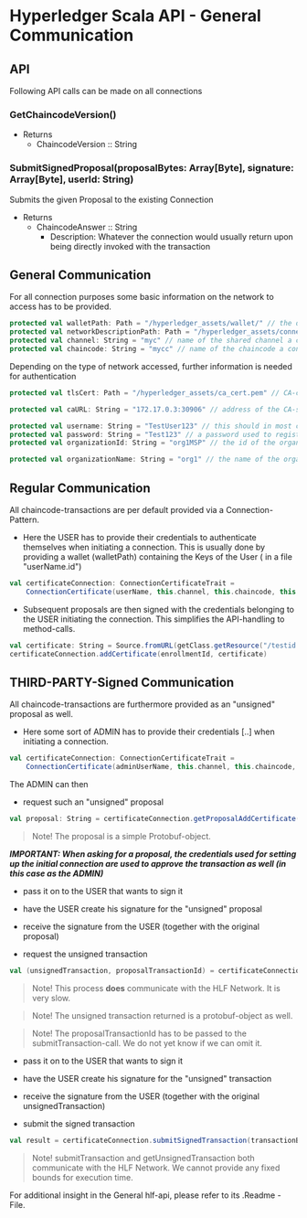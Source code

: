# <a id="General Communication" /> Hyperledger Scala API - General Communication

## API
Following API calls can be made on all connections

### GetChaincodeVersion()
- Returns 
    - ChaincodeVersion :: String 

### SubmitSignedProposal(proposalBytes: Array[Byte], signature: Array[Byte], userId: String)
Submits the given Proposal to the existing Connection
- Returns
    -  ChaincodeAnswer :: String 
        - Description: Whatever the connection would usually return upon being directly invoked with the transaction

## General Communication
For all connection purposes some basic information on the network to access has to be provided.
```scala
protected val walletPath: Path = "/hyperledger_assets/wallet/" // the directory containing your certificates.
protected val networkDescriptionPath: Path = "/hyperledger_assets/connection_profile.yaml" // the file describing the existing network.
protected val channel: String = "myc" // name of the shared channel a connection is requested for.
protected val chaincode: String = "mycc" // name of the chaincode a connection is requested for.
```

Depending on the type of network accessed, further information is needed for authentication
```scala
protected val tlsCert: Path = "/hyperledger_assets/ca_cert.pem" // CA-certificate to have your client validate that the server you are talking to is actually the CA.

protected val caURL: String = "172.17.0.3:30906" // address of the CA-server.

protected val username: String = "TestUser123" // this should in most cases be the name of the .id file in your wallet directory.
protected val password: String = "Test123" // a password used to register a user and receive/set a certificate for said user when enrolling.
protected val organizationId: String = "org1MSP" // the id of the organization the user belongs to.

protected val organizationName: String = "org1" // the name of the organization the user belongs to.

```

## Regular Communication
All chaincode-transactions are per default provided via a Connection-Pattern.
- Here the USER has to provide their credentials to authenticate themselves when initiating a connection.
    This is usually done by providing a wallet (walletPath) containing the Keys of the User ( in a file "userName.id")
```scala
val certificateConnection: ConnectionCertificateTrait = 
    ConnectionCertificate(userName, this.channel, this.chaincode, this.walletPath, this.networkDescriptionPath)
```
- Subsequent proposals are then signed with the credentials belonging to the USER initiating the connection.
    This simplifies the API-handling to method-calls.
```scala
val certificate: String = Source.fromURL(getClass.getResource("/testid.csr")).mkString
certificateConnection.addCertificate(enrollmentId, certificate)
```

## THIRD-PARTY-Signed Communication
All chaincode-transactions are furthermore provided as an "unsigned" proposal as well.

- Here some sort of ADMIN has to provide their credentials [..] when initiating a connection.
```scala
val certificateConnection: ConnectionCertificateTrait = 
    ConnectionCertificate(adminUserName, this.channel, this.chaincode, this.adminWalletPath, this.networkDescriptionPath)
```
The ADMIN can then 
- request such an "unsigned" proposal
```scala
val proposal: String = certificateConnection.getProposalAddCertificate(enrollmentId, certificate)
```

> Note!
> The proposal is a simple Protobuf-object.

 **_IMPORTANT: When asking for a proposal, the credentials used for setting up the initial connection are used to approve the transaction as well (in this case as the ADMIN)_**
- pass it on to the USER that wants to sign it
- have the USER create his signature for the "unsigned" proposal
- receive the signature from the USER (together with the original proposal)

- request the unsigned transaction
```scala
val (unsignedTransaction, proposalTransactionId) = certificateConnection.getUnsignedTransaction(proposalBytes: Array[Byte], signature: Array[Byte])
```
> Note!
> This process **does** communicate with the HLF Network. 
> It is very slow.

> Note!
> The unsigned transaction returned is a protobuf-object as well.

> Note!
> The proposalTransactionId has to be passed to the submitTransaction-call.
> We do not yet know if we can omit it.

- pass it on to the USER that wants to sign it
- have the USER create his signature for the "unsigned" transaction
- receive the signature from the USER (together with the original unsignedTransaction)

- submit the signed transaction
```scala
val result = certificateConnection.submitSignedTransaction(transactionBytes: Array[Byte], signature: Array[Byte], proposalTransactionId: String)
```

> Note!
> submitTransaction and getUnsignedTransaction both communicate with the HLF Network.
> We cannot provide any fixed bounds for execution time.

For additional insight in the General hlf-api, please refer to its .Readme - File.
